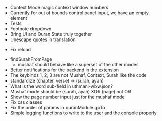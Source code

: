 - Context Mode magic context window numbers
- Currently for out of bounds control panel input, we have an empty element
- Tests
- Footnote dropdown
- Bring UI and Quran State truly together
- Unescape quotes in translation
* Fix reload 
- findSurahFromPage
  - mushaf should behave like a superset of the other modes
- Better notifications for the backend in the extension
- The keybinds 1, 2, 3 are not Mushaf, Context, Surah like the code
- standardize (chapter, verse) -> (surah, ayah)
- What is the word sub-field in uthmani-wbw.json?
- Mushaf mode should be (surah, ayah) XOR (page) not OR
- Show the page number input just for the mushaf mode
- Fix css classes
- Fix the order of params in quranModule.goTo
- Simple logging functions to write to the user and the console properly
